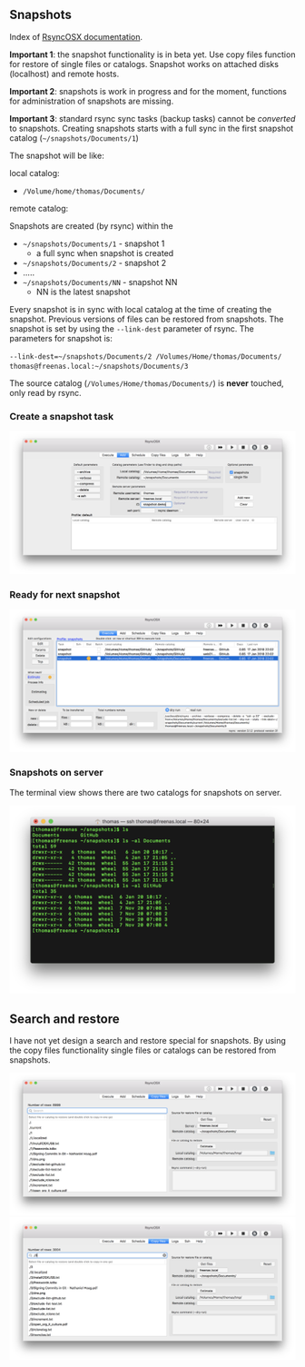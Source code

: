 ## Snapshots

Index of [RsyncOSX documentation](https://rsyncosx.github.io/Documentation/).

**Important 1**: the snapshot functionality is in beta yet. Use copy files function for restore of single files or catalogs. Snapshot works on attached disks (localhost) and remote hosts.

**Important 2**: snapshots is work in progress and for the moment, functions for administration of snapshots are missing.

**Important 3**: standard rsync sync tasks (backup tasks) cannot be *converted* to snapshots. Creating snapshots starts with a full sync in the first snapshot catalog (`~/snapshots/Documents/1`)

The snapshot will be like:

local catalog:

- `/Volume/home/thomas/Documents/`

remote catalog:

Snapshots are created (by rsync) within the

- `~/snapshots/Documents/1` - snapshot 1
  - a full sync when snapshot is created
- `~/snapshots/Documents/2` - snapshot 2
- .....
- `~/snapshots/Documents/NN` - snapshot NN
  - NN is the latest snapshot

Every snapshot is in sync with local catalog at the time of creating the snapshot. Previous versions of files can be restored from snapshots. The snapshot is set by using the `--link-dest` parameter of rsync. The parameters for snapshot is:

`--link-dest=~/snapshots/Documents/2 /Volumes/Home/thomas/Documents/ thomas@freenas.local:~/snapshots/Documents/3`

The source catalog (`/Volumes/Home/thomas/Documents/`) is **never** touched, only read by rsync.

### Create a snapshot task

![Main view](screenshots/master/snapshots/createtask.png)

### Ready for next snapshot

![Main view](screenshots/master/snapshots/readyforbackup.png)

### Snapshots on server

The terminal view shows there are two catalogs for snapshots on server.

![Main view](screenshots/master/snapshots/snapshotroot.png)

## Search and restore

I have not yet design a search and restore special for snapshots. By using the copy files functionality single files or catalogs can be restored from snapshots.

![Main view](screenshots/master/snapshots/search1.png)
![Main view](screenshots/master/snapshots/search2.png)
